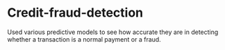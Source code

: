 # Credit-fraud-detection
Used various predictive models to see how accurate they are in detecting whether a transaction is a normal payment or a fraud.
